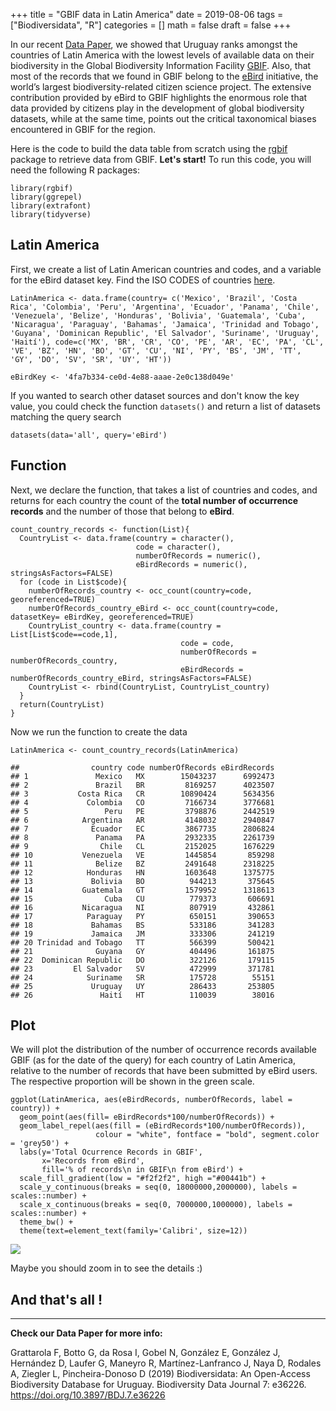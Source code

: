 +++
title = "GBIF data in Latin America"
date = 2019-08-06
tags = ["Biodiversidata", "R"]
categories = []
math = false
draft = false
+++

In our recent [Data Paper](https://doi.org/10.3897/BDJ.7.e36226), we
showed that Uruguay ranks amongst the countries of Latin America with
the lowest levels of available data on their biodiversity in the Global
Biodiversity Information Facility [GBIF](https://www.gbif.org/). Also,
that most of the records that we found in GBIF belong to the
[eBird](https://ebird.org/home) initiative, the world’s largest
biodiversity-related citizen science project. The extensive contribution
provided by eBird to GBIF highlights the enormous role that data
provided by citizens play in the development of global biodiversity
datasets, while at the same time, points out the critical taxonomical
biases encountered in GBIF for the region.

Here is the code to build the data table from scratch using the
[rgbif](https://ropensci.org/tutorials/rgbif_tutorial/) package to
retrieve data from GBIF. **Let's start!** To run this code, you will need
the following R packages:

    library(rgbif)
    library(ggrepel)
    library(extrafont)
    library(tidyverse)  


## Latin America

First, we create a list of Latin American countries and codes, and a
variable for the eBird dataset key. Find the ISO CODES of countries
[here](https://countrycode.org/).

    LatinAmerica <- data.frame(country= c('Mexico', 'Brazil', 'Costa Rica', 'Colombia', 'Peru', 'Argentina', 'Ecuador', 'Panama', 'Chile', 'Venezuela', 'Belize', 'Honduras', 'Bolivia', 'Guatemala', 'Cuba', 'Nicaragua', 'Paraguay', 'Bahamas', 'Jamaica', 'Trinidad and Tobago', 'Guyana', 'Dominican Republic', 'El Salvador', 'Suriname', 'Uruguay', 'Haití'), code=c('MX', 'BR', 'CR', 'CO', 'PE', 'AR', 'EC', 'PA', 'CL', 'VE', 'BZ', 'HN', 'BO', 'GT', 'CU', 'NI', 'PY', 'BS', 'JM', 'TT', 'GY', 'DO', 'SV', 'SR', 'UY', 'HT'))

    eBirdKey <- '4fa7b334-ce0d-4e88-aaae-2e0c138d049e'

If you wanted to search other dataset sources and don't know the key
value, you could check the function `datasets()` and return a list of
datasets matching the query search

    datasets(data='all', query='eBird')


## Function

Next, we declare the function, that takes a list of countries and codes,
and returns for each country the count of the **total number of
occurrence records** and the number of those that belong to **eBird**.

    count_country_records <- function(List){
      CountryList <- data.frame(country = character(),
                                code = character(),
                                numberOfRecords = numeric(),
                                eBirdRecords = numeric(), stringsAsFactors=FALSE)
      for (code in List$code){
        numberOfRecords_country <- occ_count(country=code, georeferenced=TRUE)
        numberOfRecords_country_eBird <- occ_count(country=code, datasetKey= eBirdKey, georeferenced=TRUE) 
        CountryList_country <- data.frame(country = List[List$code==code,1],
                                          code = code,
                                          numberOfRecords = numberOfRecords_country,
                                          eBirdRecords = numberOfRecords_country_eBird, stringsAsFactors=FALSE)
        CountryList <- rbind(CountryList, CountryList_country)
      }
      return(CountryList)
    }

Now we run the function to create the data

    LatinAmerica <- count_country_records(LatinAmerica)

    ##                country code numberOfRecords eBirdRecords
    ## 1               Mexico   MX        15043237      6992473
    ## 2               Brazil   BR         8169257      4023507
    ## 3           Costa Rica   CR        10890424      5634356
    ## 4             Colombia   CO         7166734      3776681
    ## 5                 Peru   PE         3798876      2442519
    ## 6            Argentina   AR         4148032      2940847
    ## 7              Ecuador   EC         3867735      2806824
    ## 8               Panama   PA         2932335      2261739
    ## 9                Chile   CL         2152025      1676229
    ## 10           Venezuela   VE         1445854       859298
    ## 11              Belize   BZ         2491648      2318225
    ## 12            Honduras   HN         1603648      1375775
    ## 13             Bolivia   BO          944213       375645
    ## 14           Guatemala   GT         1579952      1318613
    ## 15                Cuba   CU          779373       606691
    ## 16           Nicaragua   NI          807919       432861
    ## 17            Paraguay   PY          650151       390653
    ## 18             Bahamas   BS          533186       341283
    ## 19             Jamaica   JM          333306       241219
    ## 20 Trinidad and Tobago   TT          566399       500421
    ## 21              Guyana   GY          404496       161875
    ## 22  Dominican Republic   DO          322126       179115
    ## 23         El Salvador   SV          472999       371781
    ## 24            Suriname   SR          175728        55151
    ## 25             Uruguay   UY          286433       253805
    ## 26               Haití   HT          110039        38016


## Plot

We will plot the distribution of the number of occurrence records
available GBIF (as for the date of the query) for each country of Latin
America, relative to the number of records that have been submitted by
eBird users. The respective proportion will be shown in the green scale.

    ggplot(LatinAmerica, aes(eBirdRecords, numberOfRecords, label = country)) +
      geom_point(aes(fill= eBirdRecords*100/numberOfRecords)) +
      geom_label_repel(aes(fill = (eBirdRecords*100/numberOfRecords)), 
                       colour = "white", fontface = "bold", segment.color = 'grey50') +
      labs(y='Total Ocurrence Records in GBIF', 
           x='Records from eBird', 
           fill='% of records\n in GBIF\n from eBird') +
      scale_fill_gradient(low = "#f2f2f2", high ="#00441b") +
      scale_y_continuous(breaks = seq(0, 18000000,2000000), labels = scales::number) +
      scale_x_continuous(breaks = seq(0, 7000000,1000000), labels = scales::number) +
      theme_bw() +
      theme(text=element_text(family='Calibri', size=12))


![](/img/GBIF_eBird.png)

Maybe you should zoom in to see the details :)  

## And that's all !

---
  

**Check our Data Paper for more info:**

Grattarola F, Botto G, da Rosa I, Gobel N, González E, González J,
Hernández D, Laufer G, Maneyro R, Martínez-Lanfranco J, Naya D, Rodales
A, Ziegler L, Pincheira-Donoso D (2019) Biodiversidata: An Open-Access
Biodiversity Database for Uruguay. Biodiversity Data Journal 7: e36226.
<https://doi.org/10.3897/BDJ.7.e36226>

